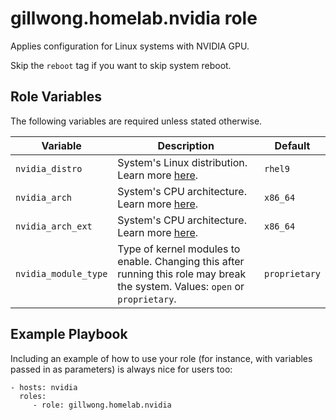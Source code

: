 gillwong.homelab.nvidia role
=========

Applies configuration for Linux systems with NVIDIA GPU.

Skip the `reboot` tag if you want to skip system reboot.

Role Variables
--------------

The following variables are required unless stated otherwise.

| Variable | Description | Default |
| -- | -- | -- |
| `nvidia_distro` | System's Linux distribution. Learn more [here](https://docs.nvidia.com/datacenter/tesla/driver-installation-guide/#precompiled-streams). | `rhel9` |
| `nvidia_arch` | System's CPU architecture. Learn more [here](https://docs.nvidia.com/datacenter/tesla/driver-installation-guide/#precompiled-streams). | `x86_64` |
| `nvidia_arch_ext` | System's CPU architecture. Learn more [here](https://docs.nvidia.com/datacenter/tesla/driver-installation-guide/#precompiled-streams). | `x86_64` |
| `nvidia_module_type` | Type of kernel modules to enable. Changing this after running this role may break the system. Values: `open` or `proprietary`. | `proprietary` |

Example Playbook
----------------

Including an example of how to use your role (for instance, with variables passed in as parameters) is always nice for users too:

    - hosts: nvidia
      roles:
         - role: gillwong.homelab.nvidia
